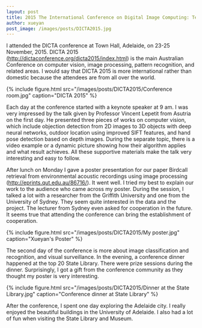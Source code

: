 ```yaml
---
layout: post
title: 2015 The International Conference on Digital Image Computing: Techniques and Applications (DICTA)
author: xueyan
post_image: /images/posts/DICTA2015.jpg
---
```



I attended the DICTA conference at Town Hall, Adelaide, on 23-25 November, 2015. DICTA 2015 (http://dictaconference.org/dicta2015/index.html) is the main Australian Conference on computer vision, image processing, pattern recognition, and related areas.  I would say that DICTA 2015 is more international rather than domestic because the attendees are from all over the world.  


{% include figure.html src="/images/posts/DICTA2015/Conference room.jpg" caption="DICTA 2015" %}



Each day at the conference started with a keynote speaker at 9 am. I was very impressed by the talk given by Professor Vincent Lepetit from Asutria on the first day.  He presented three pieces of works on computer vision, which include objection detection from 2D images to 3D objects with deep neural networks, outdoor location using improved SIFT features, and hand pose detection based on depth images.   During the separate topic, there is a video example or a dynamic picture showing how their algorithm applies and what result achieves. All these supportive materials make the talk very interesting and easy to follow.

After lunch on Monday I gave a poster presentation for our paper Birdcall retrieval from environmental acoustic recordings using image processing (http://eprints.qut.edu.au/86716/). It went well. I tried my best to explain our work to the audience who came across my poster. During the session, I talked a lot with a researcher from the Griffith University and one from the University of Sydney. They seem quite interested in the data and the project.  The lecturer from Sydney even asked for cooperation in the future. It seems true that attending the conference can bring the establishment of cooperation.

{% include figure.html src="/images/posts/DICTA2015/My poster.jpg" caption="Xueyan's Poster" %}

The second day of the conference is more about image classification and recognition, and visual surveillance. In the evening, a conference dinner happened at the top 20 State Library. There were prize sessions during the dinner. Surprisingly, I got a gift from the conference community as they thought my poster is very interesting.

{% include figure.html src="/images/posts/DICTA2015/Dinner at the State Library.jpg" caption="Conference dinner at State Library" %}

After the conference, I spent one day exploring the Adelaide city. I really enjoyed the beautiful buildings in the University of Adelaide. I also had a lot of fun when visiting the State Library and Museum.


